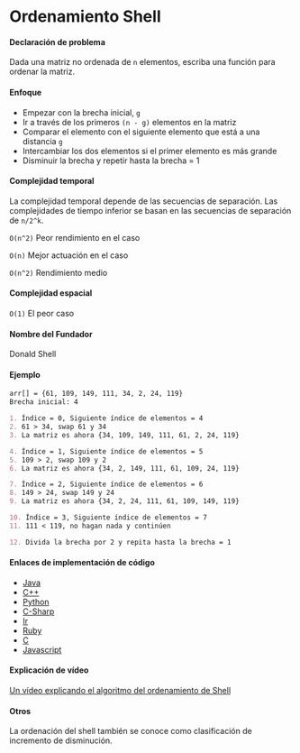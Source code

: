 # Ordenamiento Shell

#### Declaración de problema

Dada una matriz no ordenada de `n` elementos, escriba una función para ordenar la matriz.

#### Enfoque

- Empezar con la brecha inicial, `g`
- Ir a través de los primeros `(n - g)` elementos en la matriz  
- Comparar el elemento con el siguiente elemento que está a una distancia `g`
- Intercambiar los dos elementos si el primer elemento es más grande
- Disminuir la brecha y repetir hasta la brecha = 1

#### Complejidad temporal 

La complejidad temporal depende de las secuencias de separación.
Las complejidades de tiempo inferior se basan en las secuencias de separación de `n/2^k`.

`O(n^2)` Peor rendimiento en el caso

`O(n)` Mejor actuación en el caso

`O(n^2)` Rendimiento medio

#### Complejidad espacial

`O(1)` El peor caso

#### Nombre del Fundador

Donald Shell

#### Ejemplo

```markdown
arr[] = {61, 109, 149, 111, 34, 2, 24, 119}
Brecha inicial: 4   

1. Índice = 0, Siguiente índice de elementos = 4
2. 61 > 34, swap 61 y 34
3. La matriz es ahora {34, 109, 149, 111, 61, 2, 24, 119}

4. Índice = 1, Siguiente índice de elementos = 5
5. 109 > 2, swap 109 y 2
6. La matriz es ahora {34, 2, 149, 111, 61, 109, 24, 119}

7. Índice = 2, Siguiente índice de elementos = 6
8. 149 > 24, swap 149 y 24
9. La matriz es ahora {34, 2, 24, 111, 61, 109, 149, 119}

10. Índice = 3, Siguiente índice de elementos = 7
11. 111 < 119, no hagan nada y continúen

12. Divida la brecha por 2 y repita hasta la brecha = 1
```

#### Enlaces de implementación de código

- [Java](https://github.com/TheAlgorithms/Java/blob/master/Sorts/ShellSort.java)
- [C++](https://github.com/TheAlgorithms/C-Plus-Plus/blob/master/Sorting/Shell%20Sort.cpp)
- [Python](https://github.com/TheAlgorithms/Python/blob/master/sorts/shell_sort.py)
- [C-Sharp](https://github.com/TheAlgorithms/C-Sharp/blob/master/sorts/shell_sort.cs)
- [Ir](https://github.com/TheAlgorithms/Go/blob/master/sorts/shell_sort.go)
- [Ruby](https://github.com/TheAlgorithms/Ruby/blob/master/Sorting/shell_sort.rb)
- [C](https://github.com/TheAlgorithms/C/blob/master/sorting/shellSort.c)
- [Javascript](https://github.com/TheAlgorithms/Javascript/blob/master/Sorts/shellSort.js)

#### Explicación de vídeo

[Un vídeo explicando el algoritmo del ordenamiento de Shell](https://www.youtube.com/watch?v=H8NiFkGu2PY)

#### Otros

La ordenación del shell también se conoce como clasificación de incremento de disminución.
